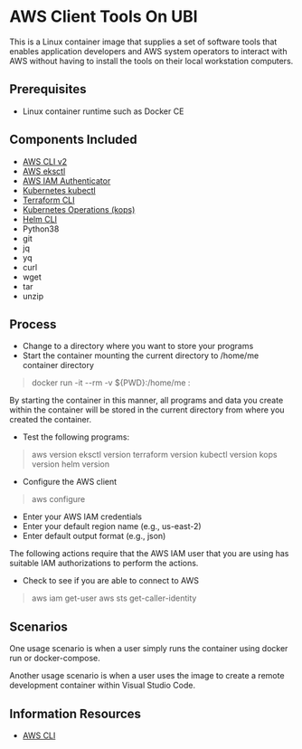 # AWS Client Tools On UBI

This is a Linux container image that supplies a set of software tools that enables application developers and AWS system operators to interact with AWS without having to install the tools on their local workstation computers.

## Prerequisites

- Linux container runtime such as Docker CE

## Components Included

- [AWS CLI v2](https://docs.aws.amazon.com/cli/latest/userguide/cli-chap-welcome.html)
- [AWS eksctl](https://docs.aws.amazon.com/eks/latest/userguide/getting-started-eksctl.html)
- [AWS IAM Authenticator](https://docs.aws.amazon.com/eks/latest/userguide/install-aws-iam-authenticator.html)
- [Kubernetes kubectl](https://kubernetes.io/docs/tasks/tools/install-kubectl/#install-kubectl-on-linux)
- [Terraform CLI](https://www.terraform.io/docs/cli-index.html)
- [Kubernetes Operations (kops)](https://github.com/kubernetes/kops)
- [Helm CLI](https://helm.sh/docs/intro/)
- Python38
- git
- jq
- yq
- curl
- wget
- tar
- unzip

## Process

- Change to a directory where you want to store your programs
- Start the container mounting the current directory to /home/me container directory

> docker run -it --rm -v ${PWD}:/home/me <image-repo>:<image-tag>  

By starting the container in this manner, all programs and data you create within the container will be stored in the current directory from where you created the container.

- Test the following programs:

> aws version
> eksctl version
> terraform version
> kubectl version
> kops version
> helm version

- Configure the AWS client

> aws configure

- Enter your AWS IAM credentials
- Enter your default region name (e.g., us-east-2)
- Enter default output format (e.g., json)

The following actions require that the AWS IAM user that you are using has suitable IAM authorizations to perform the actions.

- Check to see if you are able to connect to AWS

> aws iam get-user
> aws sts get-caller-identity

## Scenarios

One usage scenario is when a user simply runs the container using docker run or docker-compose.

Another usage scenario is when a user uses the image to create a remote development container within Visual Studio Code.

## Information Resources

- [AWS CLI](https://aws.amazon.com/cli/)